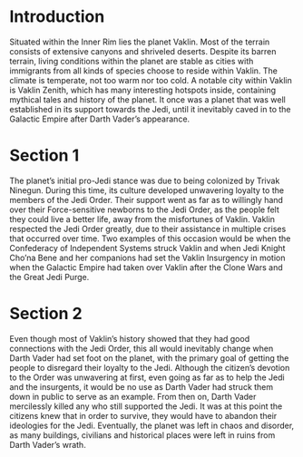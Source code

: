 # Introduction

Situated within the Inner Rim lies the planet Vaklin.
Most of the terrain consists of extensive canyons and shriveled deserts.
Despite its barren terrain, living conditions within the planet are stable as cities with immigrants from all kinds of species choose to reside within Vaklin.
The climate is temperate, not too warm nor too cold.
A notable city within Vaklin is Vaklin Zenith, which has many interesting hotspots inside, containing mythical tales and history of the planet.
It once was a planet that was well established in its support towards the Jedi, until it inevitably caved in to the Galactic Empire after Darth Vader’s appearance.

# Section 1

The planet’s initial pro-Jedi stance was due to being colonized by Trivak Ninegun.
During this time,  its culture developed unwavering loyalty to the members of the Jedi Order.
Their support went as far as to willingly hand over their Force-sensitive newborns to the Jedi Order, as the people felt they could live a better life, away from the misfortunes of Vaklin.
Vaklin respected the Jedi Order greatly, due to their assistance in multiple crises that occurred over time.
Two examples of this occasion would be when the Confederacy of Independent Systems struck Vaklin and when Jedi Knight Cho’na Bene and her companions had set the Vaklin Insurgency in motion when the Galactic Empire had taken over Vaklin after the Clone Wars and the Great Jedi Purge.

# Section 2

Even though most of Vaklin’s history showed that they had good connections with the Jedi Order, this all would inevitably change when Darth Vader had set foot on the planet, with the primary goal of getting the people to disregard their loyalty to the Jedi.
Although the citizen’s devotion to the Order was unwavering at first, even going as far as to help the Jedi and the insurgents, it would be no use as Darth Vader had struck them down in public to serve as an example.
From then on, Darth Vader mercilessly killed any who still supported the Jedi.
It was at this point the citizens knew that in order to survive, they would have to abandon their ideologies for the Jedi.
Eventually, the planet was left in chaos and disorder, as many buildings, civilians and historical places were left in ruins from Darth Vader’s wrath.
